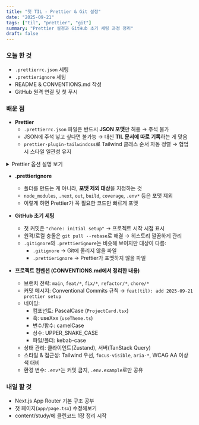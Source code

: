 ```yaml
---
title: "첫 TIL - Prettier & Git 설정"
date: "2025-09-21"
tags: ["til", "prettier", "git"]
summary: "Prettier 설정과 GitHub 초기 세팅 과정 정리"
draft: false
---
```


### 오늘 한 것
- `.prettierrc.json` 세팅
- `.prettierignore` 세팅
- README & CONVENTIONS.md 작성
- GitHub 원격 연결 및 첫 푸시

### 배운 점
- **Prettier**
  - `.prettierrc.json` 파일은 반드시 **JSON 포맷**만 허용 → 주석 불가  
  - JSON에 주석 넣고 싶다면 불가능 → 대신 **TIL 문서에 따로 기록**하는 게 맞음  
  - `prettier-plugin-tailwindcss`로 Tailwind 클래스 순서 자동 정렬 → 협업 시 스타일 일관성 유지
<details>
  <summary>Prettier 옵션 설명 보기</summary>
- **`singleQuote: true`**
  - 문자열을 `"큰따옴표"` 대신 `'작은따옴표'`로 통일
  - JS/TS 코드에서 문자열 작성 시 스타일 일관성 유지
  - 예) `"Hello"` → `'Hello'`

- **`semi: true`**
  - 모든 문장 끝에 `;`(세미콜론) 자동 추가
  - 세미콜론 누락으로 인한 의도치 않은 버그 방지
  - 협업 시 코드 종료 지점이 명확해짐

- **`trailingComma: "all"`**
  - 객체/배열/함수 매개변수 마지막에도 쉼표 붙임
  - Git diff에서 마지막 줄 변경 여부만 표시돼 변경 내역이 깔끔해짐
  - 예)
    ```js
    const arr = [
      "a",
      "b", // ← 마지막에도 쉼표
    ];
    ```

- **`printWidth: 100`**
  - 한 줄에 허용하는 최대 길이 = 100자
  - 너무 긴 코드 줄을 자동으로 개행해서 가독성 확보

- **`tabWidth: 2`**
  - 들여쓰기 크기 = 공백 2칸
  - 코드 전체의 인덴트 크기를 맞춰서 일관성 유지

- **`plugins: ["prettier-plugin-tailwindcss"]`**
  - Tailwind 클래스 순서를 자동 정렬
  - 불규칙하게 작성해도 알파벳 순으로 정리돼 협업 시 충돌 줄어듦
  - 예)
    ```html
    <div class="text-lg bg-blue-500 px-4 py-2">
    ```
    → 저장 후
    ```html
    <div class="bg-blue-500 px-4 py-2 text-lg">
    ```
</details>

- **.prettierignore**
  - 폴더를 만드는 게 아니라, **포맷 제외 대상**을 지정하는 것  
  - `node_modules`, `.next`, `out`, `build`, `coverage`, `.env*` 등은 포맷 제외  
  - 이렇게 하면 Prettier가 꼭 필요한 코드만 빠르게 포맷

- **GitHub 초기 세팅**
  - 첫 커밋은 `"chore: initial setup"` → 프로젝트 시작 시점 표시  
  - 원격/로컬 충돌은 `git pull --rebase`로 해결 → 히스토리 깔끔하게 관리  
  - `.gitignore`와 `.prettierignore`는 비슷해 보이지만 대상이 다름:
    - `.gitignore` → Git에 올리지 않을 파일
    - `.prettierignore` → Prettier가 포맷하지 않을 파일

- **프로젝트 컨벤션 (CONVENTIONS.md에서 정리한 내용)**
  - 브랜치 전략: `main`, `feat/*`, `fix/*`, `refactor/*`, `chore/*`  
  - 커밋 메시지: Conventional Commits 규칙 → `feat(til): add 2025-09-21 prettier setup`  
  - 네이밍:  
    - 컴포넌트: PascalCase (`ProjectCard.tsx`)  
    - 훅: useXxx (`useTheme.ts`)  
    - 변수/함수: camelCase  
    - 상수: UPPER_SNAKE_CASE  
    - 파일/폴더: kebab-case  
  - 상태 관리: 클라이언트(Zustand), 서버(TanStack Query)  
  - 스타일 & 접근성: Tailwind 우선, `focus-visible`, `aria-*`, WCAG AA 이상 색 대비  
  - 환경 변수: `.env*`는 커밋 금지, `.env.example`로만 공유

### 내일 할 것
- Next.js App Router 기본 구조 공부
- 첫 페이지(`app/page.tsx`) 수정해보기
- content/study/에 클린코드 1장 정리 시작
